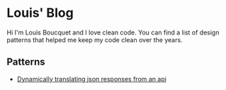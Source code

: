 # Louis' Blog

Hi I'm Louis Boucquet and I love clean code.
You can find a list of design patterns that helped me keep my code clean over the years.

## Patterns

* [Dynamically translating json responses from an api](/translate-from-backend/)
